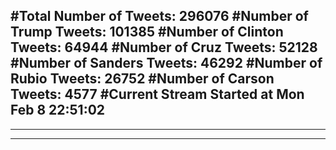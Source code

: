 #Total Number of Tweets: 296076 
#Number of Trump Tweets: 101385
#Number of Clinton Tweets: 64944
#Number of Cruz Tweets: 52128
#Number of Sanders Tweets: 46292
#Number of Rubio Tweets: 26752
#Number of Carson Tweets: 4577
#Current Stream Started at Mon Feb  8 22:51:02
---
---
---
